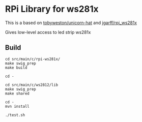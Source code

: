 # RPi Library for ws281x

This is a based on [tobyweston/unicorn-hat](https://github.com/tobyweston/unicorn-hat) and [jgarff/rpi_ws281x](https://github.com/jgarff/rpi_ws281x)

Gives low-level access to led strip ws281x


## Build



```
cd src/main/c/rpi-ws281x/
make swig_prep
make build

cd -

cd src/main/c/ws2812/lib
make swig_prep
make shared

cd -
mvn install

./test.sh
```
